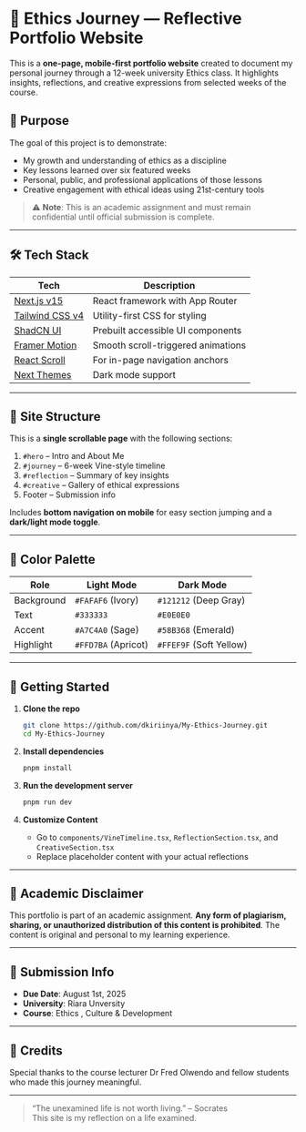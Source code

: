 # 🌿 Ethics Journey — Reflective Portfolio Website

This is a **one-page, mobile-first portfolio website** created to document my personal journey through a 12-week university Ethics class. It highlights insights, reflections, and creative expressions from selected weeks of the course.

## 📘 Purpose

The goal of this project is to demonstrate:

- My growth and understanding of ethics as a discipline
- Key lessons learned over six featured weeks
- Personal, public, and professional applications of those lessons
- Creative engagement with ethical ideas using 21st-century tools

> ⚠️ **Note**: This is an academic assignment and must remain confidential until official submission is complete.

---

## 🛠️ Tech Stack

| Tech | Description |
|------|-------------|
| [Next.js v15](https://nextjs.org/) | React framework with App Router |
| [Tailwind CSS v4](https://tailwindcss.com/) | Utility-first CSS for styling |
| [ShadCN UI](https://ui.shadcn.dev/) | Prebuilt accessible UI components |
| [Framer Motion](https://www.framer.com/motion/) | Smooth scroll-triggered animations |
| [React Scroll](https://www.npmjs.com/package/react-scroll) | For in-page navigation anchors |
| [Next Themes](https://github.com/pacocoursey/next-themes) | Dark mode support |

---

## 📐 Site Structure

This is a **single scrollable page** with the following sections:

1. `#hero` – Intro and About Me  
2. `#journey` – 6-week Vine-style timeline  
3. `#reflection` – Summary of key insights  
4. `#creative` – Gallery of ethical expressions  
5. Footer – Submission info  

Includes **bottom navigation on mobile** for easy section jumping and a **dark/light mode toggle**.

---

## 🌈 Color Palette

| Role | Light Mode | Dark Mode |
|------|------------|-----------|
| Background | `#FAFAF6` (Ivory) | `#121212` (Deep Gray) |
| Text | `#333333` | `#E0E0E0` |
| Accent | `#A7C4A0` (Sage) | `#58B368` (Emerald) |
| Highlight | `#FFD7BA` (Apricot) | `#FFEF9F` (Soft Yellow) |

---

## 🚀 Getting Started

1. **Clone the repo**
   ```bash
   git clone https://github.com/dkiriinya/My-Ethics-Journey.git
   cd My-Ethics-Journey
   ```

2. **Install dependencies**
   ```bash
   pnpm install
   ```

3. **Run the development server**
   ```bash
   pnpm run dev
   ```

4. **Customize Content**
   - Go to `components/VineTimeline.tsx`, `ReflectionSection.tsx`, and `CreativeSection.tsx`
   - Replace placeholder content with your actual reflections

---

## 🔐 Academic Disclaimer

This portfolio is part of an academic assignment. **Any form of plagiarism, sharing, or unauthorized distribution of this content is prohibited**. The content is original and personal to my learning experience.

---

## 📅 Submission Info

- **Due Date**: August 1st, 2025  
- **University**: Riara Unversity
- **Course**: Ethics , Culture & Development

---

## 🙏 Credits

Special thanks to the course lecturer Dr Fred Olwendo and fellow students who made this journey meaningful.

---

> “The unexamined life is not worth living.” – Socrates  
> This site is my reflection on a life examined.
